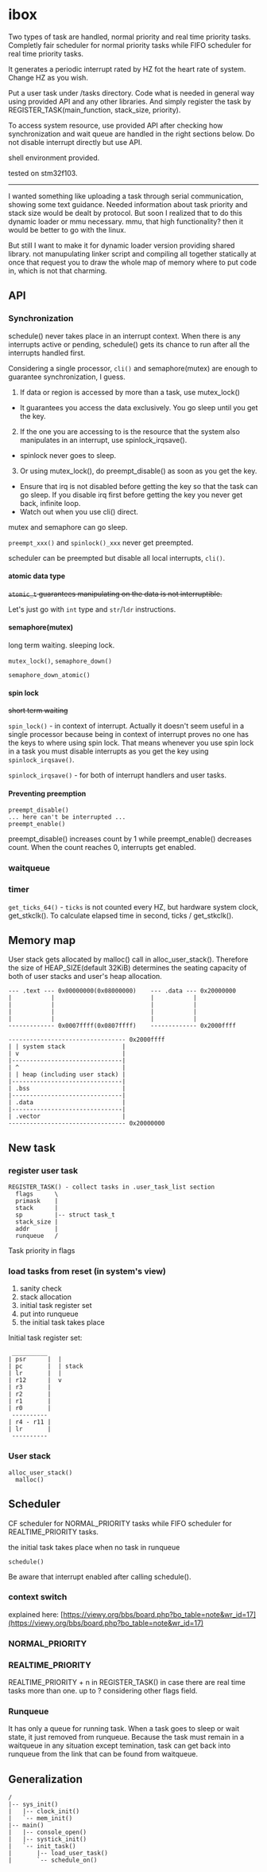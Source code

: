 # ibox

Two types of task are handled, normal priority and real time priority tasks. Completly fair scheduler for normal priority tasks while FIFO scheduler for real time priority tasks.

It generates a periodic interrupt rated by HZ fot the heart rate of system. Change HZ as you wish.

Put a user task under /tasks directory. Code what is needed in general way using provided API and any other libraries. And simply register the task by REGISTER_TASK(main_function, stack_size, priority).

To access system resource, use provided API after checking how synchronization and wait queue are handled in the right sections below. Do not disable interrupt directly but use API.

shell environment provided.

tested on stm32f103.

----

I wanted something like uploading a task through serial communication, showing some text guidance. Needed information about task priority and stack size would be dealt by protocol. But soon I realized that to do this dynamic loader or mmu necessary. mmu, that high functionality? then it would be better to go with the linux.

But still I want to make it for dynamic loader version providing shared library. not manupulating linker script and compiling all together statically at once that request you to draw the whole map of memory where to put code in, which is not that charming.

## API

### Synchronization

schedule() never takes place in an interrupt context. When there is any interrupts active or pending, schedule() gets its chance to run after all the interrupts handled first.

Considering a single processor, `cli()` and semaphore(mutex) are enough to guarantee synchronization, I guess.

1. If data or region is accessed by more than a task, use mutex_lock()
  - It guarantees you access the data exclusively. You go sleep until you get the key.
2. If the one you are accessing to is the resource that the system also manipulates in an interrupt, use spinlock_irqsave().
  - spinlock never goes to sleep.
3. Or using mutex_lock(), do preempt_disable() as soon as you get the key.
  - Ensure that irq is not disabled before getting the key so that the task can go sleep. If you disable irq first before getting the key you never get back, infinite loop.
  - Watch out when you use cli() direct.

mutex and semaphore can go sleep.

`preempt_xxx()` and `spinlock()_xxx` never get preempted.

scheduler can be preempted but disable all local interrupts, `cli()`.

#### atomic data type

~~`atomic_t` guarantees manipulating on the data is not interruptible.~~

Let's just go with `int` type and `str`/`ldr` instructions.

#### semaphore(mutex)

long term waiting.
sleeping lock.

`mutex_lock()`, `semaphore_down()`

`semaphore_down_atomic()`

#### spin lock

~~short term waiting~~

`spin_lock()` - in context of interrupt. Actually it doesn't seem useful in a single processor because being in context of interrupt proves no one has the keys to where using spin lock. That means whenever you use spin lock in a task you must disable interrupts as you get the key using `spinlock_irqsave()`.

`spinlock_irqsave()` - for both of interrupt handlers and user tasks.

#### Preventing preemption

	preempt_disable()
	... here can't be interrupted ...
	preempt_enable()

preempt_disable() increases count by 1 while preempt_enable() decreases count. When the count reaches 0, interrupts get enabled.

### waitqueue

### timer

`get_ticks_64()` - `ticks` is not counted every HZ, but hardware system clock, get_stkclk(). To calculate elapsed time in second, ticks / get_stkclk().
	        
## Memory map

User stack gets allocated by malloc() call in alloc_user_stack(). Therefore the size of HEAP_SIZE(default 32KiB) determines the seating capacity of both of user stacks and user's heap allocation.

	--- .text --- 0x00000000(0x08000000)	--- .data --- 0x20000000
	|           |                           |           |
	|           |                           |           |
	|           |                           |           |
	|           |                           |           |
	------------- 0x0007ffff(0x0807ffff)    ------------- 0x2000ffff

	--------------------------------- 0x2000ffff
	| | system stack                |
	| v                             |
	|-------------------------------|
	| ^                             |
	| | heap (including user stack) |
	|-------------------------------|
	| .bss                          |
	|-------------------------------|
	| .data                         |
	|-------------------------------|
	| .vector                       |
	--------------------------------- 0x20000000

## New task

### register user task

	REGISTER_TASK() - collect tasks in .user_task_list section
	  flags      \
	  primask    |
	  stack      |
	  sp         |-- struct task_t
	  stack_size |
	  addr       |
	  runqueue   /

Task priority in flags

### load tasks from reset (in system's view)

1. sanity check
2. stack allocation
3. initial task register set
4. put into runqueue
5. the initial task takes place

Initial task register set:

	 __________ 
	| psr      |  |
	| pc       |  | stack
	| lr       |  |
	| r12      |  v
	| r3       |
	| r2       |
	| r1       |
	| r0       |
	 ----------
	| r4 - r11 |
	| lr       |
	 ----------

### User stack

	alloc_user_stack()
	  malloc()

## Scheduler

CF scheduler for NORMAL_PRIORITY tasks while FIFO scheduler for REALTIME_PRIORITY tasks.

the initial task takes place when no task in runqueue

	schedule()

Be aware that interrupt enabled after calling schedule().

### context switch

explained here: [https://viewy.org/bbs/board.php?bo_table=note&wr_id=17](https://viewy.org/bbs/board.php?bo_table=note&wr_id=17)

### NORMAL_PRIORITY

### REALTIME_PRIORITY

REALTIME_PRIORITY + n in REGISTER_TASK() in case there are real time tasks more than one. up to ? considering other flags field.

### Runqueue

It has only a queue for running task. When a task goes to sleep or wait state, it just removed from runqueue. Because the task must remain in a waitqueue in any situation except temination, task can get back into runqueue from the link that can be found from waitqueue.

## Generalization

	/
	|-- sys_init()
	|   |-- clock_init()
	|   `-- mem_init()
	|-- main()
	|   |-- console_open()
	|   |-- systick_init()
	|   `-- init_task()
	|       |-- load_user_task()
	|       `-- schedule_on()
